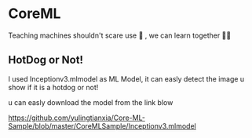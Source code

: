 # CoreML

Teaching machines shouldn't scare use 🐓 , we can learn together 💪🏼

## HotDog or Not!

I used Inceptionv3.mlmodel as ML Model, it can easly detect the image u show if it is a hotdog or not!

u can easly download the model from the link blow

https://github.com/yulingtianxia/Core-ML-Sample/blob/master/CoreMLSample/Inceptionv3.mlmodel

